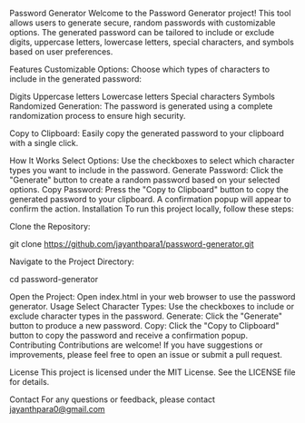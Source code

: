 Password Generator
Welcome to the Password Generator project! This tool allows users to generate secure, random passwords with customizable options. The generated password can be tailored to include or exclude digits, uppercase letters, lowercase letters, special characters, and symbols based on user preferences.

Features
Customizable Options: Choose which types of characters to include in the generated password:

Digits
Uppercase letters
Lowercase letters
Special characters
Symbols
Randomized Generation: The password is generated using a complete randomization process to ensure high security.

Copy to Clipboard: Easily copy the generated password to your clipboard with a single click.

How It Works
Select Options: Use the checkboxes to select which character types you want to include in the password.
Generate Password: Click the "Generate" button to create a random password based on your selected options.
Copy Password: Press the "Copy to Clipboard" button to copy the generated password to your clipboard. A confirmation popup will appear to confirm the action.
Installation
To run this project locally, follow these steps:

Clone the Repository:

git clone https://github.com/jayanthpara1/password-generator.git

Navigate to the Project Directory:

cd password-generator

Open the Project: Open index.html in your web browser to use the password generator.
Usage
Select Character Types: Use the checkboxes to include or exclude character types in the password.
Generate: Click the "Generate" button to produce a new password.
Copy: Click the "Copy to Clipboard" button to copy the password and receive a confirmation popup.
Contributing
Contributions are welcome! If you have suggestions or improvements, please feel free to open an issue or submit a pull request.

License
This project is licensed under the MIT License. See the LICENSE file for details.

Contact
For any questions or feedback, please contact jayanthpara0@gmail.com
